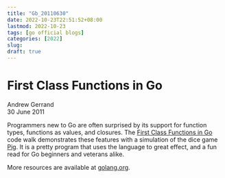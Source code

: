 ```yaml
---
title: "Gb_20110630"
date: 2022-10-23T22:51:52+08:00
lastmod: 2022-10-23
tags: [go official blogs]
categories: [2022]
slug: 
draft: true
---
```

# First Class Functions in Go

Andrew Gerrand  
30 June 2011

Programmers new to Go are often surprised by its support for function types, functions as values, and closures. The [First Class Functions in Go](https://go.dev/doc/codewalk/functions/) code walk demonstrates these features with a simulation of the dice game [Pig](http://en.wikipedia.org/wiki/Pig_(dice)). It is a pretty program that uses the language to great effect, and a fun read for Go beginners and veterans alike.

More resources are available at [golang.org](https://go.dev/doc/docs.html).
